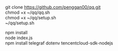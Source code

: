 git clone https://github.com/penggan00/qq.git  
chmod +x ~/qq/qq.sh  
chmod +x ~/qq/setup.sh  
~/qq/setup.sh  


npm install  
node index.js  
npm install telegraf dotenv tencentcloud-sdk-nodejs   